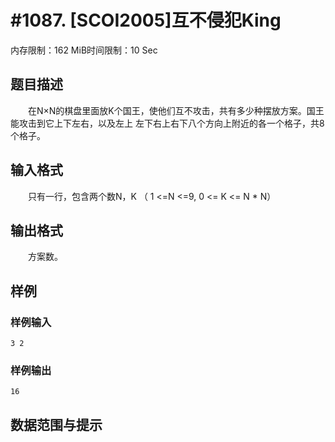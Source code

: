 # #1087. [SCOI2005]互不侵犯King

内存限制：162 MiB时间限制：10 Sec

## 题目描述

　　在N&times;N的棋盘里面放K个国王，使他们互不攻击，共有多少种摆放方案。国王能攻击到它上下左右，以及左上
左下右上右下八个方向上附近的各一个格子，共8个格子。

## 输入格式

　　只有一行，包含两个数N，K （ 1 <=N <=9, 0 <= K <= N * N）

## 输出格式

　　方案数。

## 样例

### 样例输入

    
    3 2
    

### 样例输出

    
    16
    

## 数据范围与提示

